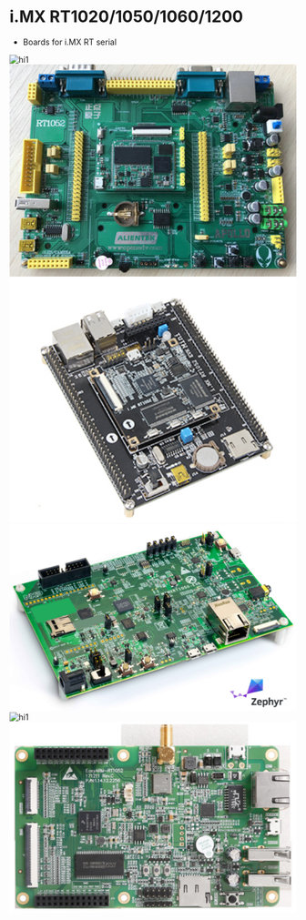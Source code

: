 # i.MX RT1020/1050/1060/1200
- Boards for i.MX RT serial
<img src="./pic/ShareBoard1050.png" alt="hi1" width="600"> 
<img src="./pic/atom1050.png" alt="hi1" width="600"> 
<img src="./pic/fire1050.png" alt="hi1" width="600"> 
<img src="./pic/nxp1050.png" alt="hi1" width="600"> 
<img src="./pic/nxp1020.png" alt="hi1" width="600"> 
<img src="./pic/zlg1050.png" alt="hi1" width="600"> 
